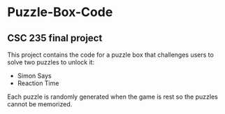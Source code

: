 # Puzzle-Box-Code
CSC 235 final project
-
This project contains the code for a puzzle box that challenges users to solve two puzzles to unlock it:
- Simon Says
- Reaction Time

Each puzzle is randomly generated when the game is rest so the puzzles cannot be memorized.
